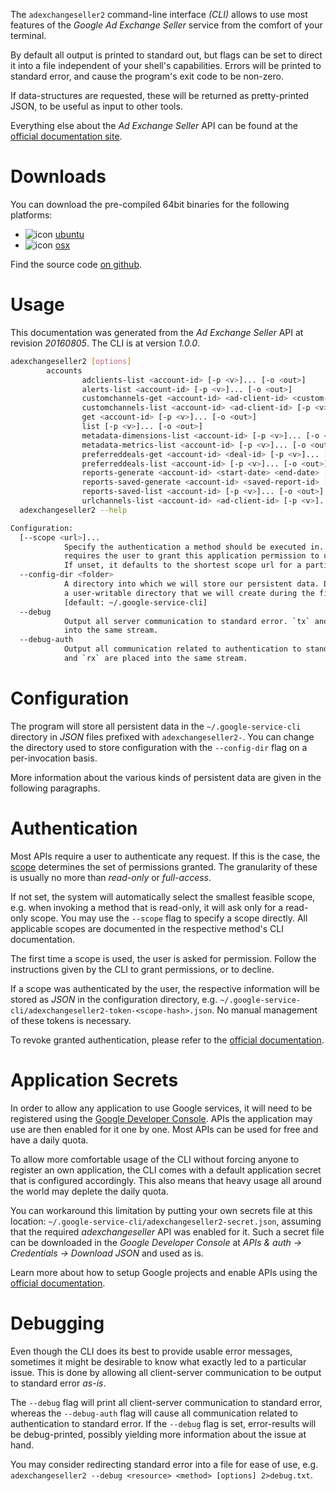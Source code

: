 <!---
DO NOT EDIT !
This file was generated automatically from 'src/mako/cli/README.md.mako'
DO NOT EDIT !
-->
The `adexchangeseller2` command-line interface *(CLI)* allows to use most features of the *Google Ad Exchange Seller* service from the comfort of your terminal.

By default all output is printed to standard out, but flags can be set to direct it into a file independent of your shell's
capabilities. Errors will be printed to standard error, and cause the program's exit code to be non-zero.

If data-structures are requested, these will be returned as pretty-printed JSON, to be useful as input to other tools.

Everything else about the *Ad Exchange Seller* API can be found at the
[official documentation site](https://developers.google.com/ad-exchange/seller-rest/).

# Downloads

You can download the pre-compiled 64bit binaries for the following platforms:

* ![icon](http://megaicons.net/static/img/icons_sizes/6/140/16/ubuntu-icon.png) [ubuntu](http://dl.byronimo.de/google.rs/cli/1.0.0/ubuntu/adexchangeseller2.tar.gz)
* ![icon](http://hydra-media.cursecdn.com/wow.gamepedia.com/a/a2/Apple-icon-16x16.png?version=25ddd67ac3dd3b634478e3978b76cb74) [osx](http://dl.byronimo.de/google.rs/cli/1.0.0/osx/adexchangeseller2.tar.gz)

Find the source code [on github](https://github.com/Byron/google-apis-rs/tree/master/gen/adexchangeseller2-cli).

# Usage

This documentation was generated from the *Ad Exchange Seller* API at revision *20160805*. The CLI is at version *1.0.0*.

```bash
adexchangeseller2 [options]
        accounts
                adclients-list <account-id> [-p <v>]... [-o <out>]
                alerts-list <account-id> [-p <v>]... [-o <out>]
                customchannels-get <account-id> <ad-client-id> <custom-channel-id> [-p <v>]... [-o <out>]
                customchannels-list <account-id> <ad-client-id> [-p <v>]... [-o <out>]
                get <account-id> [-p <v>]... [-o <out>]
                list [-p <v>]... [-o <out>]
                metadata-dimensions-list <account-id> [-p <v>]... [-o <out>]
                metadata-metrics-list <account-id> [-p <v>]... [-o <out>]
                preferreddeals-get <account-id> <deal-id> [-p <v>]... [-o <out>]
                preferreddeals-list <account-id> [-p <v>]... [-o <out>]
                reports-generate <account-id> <start-date> <end-date> [-p <v>]... [-o <out>]
                reports-saved-generate <account-id> <saved-report-id> [-p <v>]... [-o <out>]
                reports-saved-list <account-id> [-p <v>]... [-o <out>]
                urlchannels-list <account-id> <ad-client-id> [-p <v>]... [-o <out>]
  adexchangeseller2 --help

Configuration:
  [--scope <url>]...
            Specify the authentication a method should be executed in. Each scope
            requires the user to grant this application permission to use it.
            If unset, it defaults to the shortest scope url for a particular method.
  --config-dir <folder>
            A directory into which we will store our persistent data. Defaults to
            a user-writable directory that we will create during the first invocation.
            [default: ~/.google-service-cli]
  --debug
            Output all server communication to standard error. `tx` and `rx` are placed
            into the same stream.
  --debug-auth
            Output all communication related to authentication to standard error. `tx`
            and `rx` are placed into the same stream.

```

# Configuration

The program will store all persistent data in the `~/.google-service-cli` directory in *JSON* files prefixed with `adexchangeseller2-`.  You can change the directory used to store configuration with the `--config-dir` flag on a per-invocation basis.

More information about the various kinds of persistent data are given in the following paragraphs.

# Authentication

Most APIs require a user to authenticate any request. If this is the case, the [scope][scopes] determines the 
set of permissions granted. The granularity of these is usually no more than *read-only* or *full-access*.

If not set, the system will automatically select the smallest feasible scope, e.g. when invoking a
method that is read-only, it will ask only for a read-only scope. 
You may use the `--scope` flag to specify a scope directly. 
All applicable scopes are documented in the respective method's CLI documentation.

The first time a scope is used, the user is asked for permission. Follow the instructions given 
by the CLI to grant permissions, or to decline.

If a scope was authenticated by the user, the respective information will be stored as *JSON* in the configuration
directory, e.g. `~/.google-service-cli/adexchangeseller2-token-<scope-hash>.json`. No manual management of these tokens
is necessary.

To revoke granted authentication, please refer to the [official documentation][revoke-access].

# Application Secrets

In order to allow any application to use Google services, it will need to be registered using the 
[Google Developer Console][google-dev-console]. APIs the application may use are then enabled for it
one by one. Most APIs can be used for free and have a daily quota.

To allow more comfortable usage of the CLI without forcing anyone to register an own application, the CLI
comes with a default application secret that is configured accordingly. This also means that heavy usage
all around the world may deplete the daily quota.

You can workaround this limitation by putting your own secrets file at this location: 
`~/.google-service-cli/adexchangeseller2-secret.json`, assuming that the required *adexchangeseller* API 
was enabled for it. Such a secret file can be downloaded in the *Google Developer Console* at 
*APIs & auth -> Credentials -> Download JSON* and used as is.

Learn more about how to setup Google projects and enable APIs using the [official documentation][google-project-new].


# Debugging

Even though the CLI does its best to provide usable error messages, sometimes it might be desirable to know
what exactly led to a particular issue. This is done by allowing all client-server communication to be 
output to standard error *as-is*.

The `--debug` flag will print all client-server communication to standard error, whereas the `--debug-auth` flag
will cause all communication related to authentication to standard error.
If the `--debug` flag is set, error-results will be debug-printed, possibly yielding more information about the 
issue at hand.

You may consider redirecting standard error into a file for ease of use, e.g. `adexchangeseller2 --debug <resource> <method> [options] 2>debug.txt`.


[scopes]: https://developers.google.com/+/api/oauth#scopes
[revoke-access]: http://webapps.stackexchange.com/a/30849
[google-dev-console]: https://console.developers.google.com/
[google-project-new]: https://developers.google.com/console/help/new/